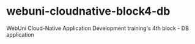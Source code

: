 # webuni-cloudnative-block4-db
WebUni Cloud-Native Application Development training's 4th block - DB application
